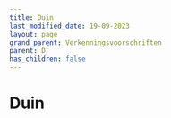 ```yaml
---
title: Duin
last_modified_date: 19-09-2023
layout: page
grand_parent: Verkenningsvoorschriften
parent: D
has_children: false
---
```


Duin
====

